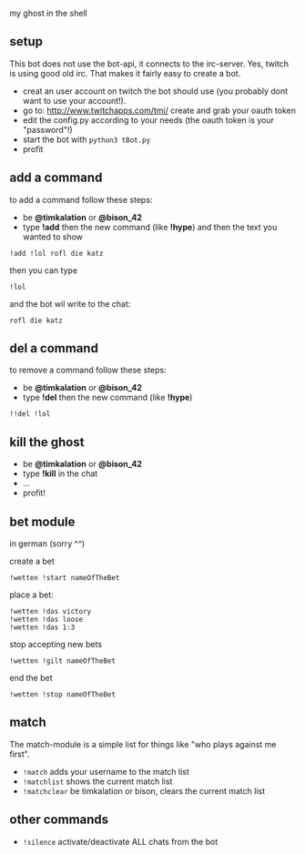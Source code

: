 my ghost in the shell

## setup

This bot does not use the bot-api, it connects to the irc-server. Yes, twitch is using good old irc. That makes it fairly easy to create a bot.

* creat an user account on twitch the bot should use (you probably dont want to use your account!).
* go to: http://www.twitchapps.com/tmi/ create and grab your oauth token
* edit the config.py according to your needs (the oauth token is your "password"!)
* start the bot with `python3 tBot.py`
* profit

## add a command

to add a command follow these steps:

* be **@timkalation** or **@bison_42**
* type **!add** then the new command (like **!hype**) and then the text you wanted to show

```
!add !lol rofl die katz
```

then you can type 
```
!lol
```

and the bot wil write to the chat:
```
rofl die katz
```

## del a command

to remove a command follow these steps:

* be **@timkalation** or **@bison_42**
* type **!del** then the new command (like **!hype**)

```
!!del !lol
```

## kill the ghost

* be **@timkalation** or **@bison_42**
* type **!kill** in the chat
* ...
* profit!

## bet module

in german (sorry ^^)

create a bet  
```
!wetten !start nameOfTheBet
```

place a bet:  
```
!wetten !das victory
!wetten !das loose 
!wetten !das 1:3
```
 
stop accepting new bets  
```
!wetten !gilt nameOfTheBet
```

end the bet  
```
!wetten !stop nameOfTheBet
```

## match

The match-module is a simple list for things like "who plays against me first".

* `!match` adds your username to the match list
* `!matchlist` shows the current match list
* `!matchclear` be timkalation or bison, clears the current match list

## other commands

* `!silence` activate/deactivate ALL chats from the bot

